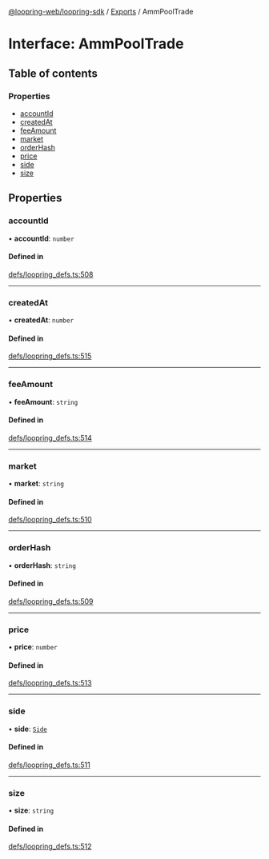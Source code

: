 [@loopring-web/loopring-sdk](../README.md) / [Exports](../modules.md) / AmmPoolTrade

# Interface: AmmPoolTrade

## Table of contents

### Properties

- [accountId](AmmPoolTrade.md#accountid)
- [createdAt](AmmPoolTrade.md#createdat)
- [feeAmount](AmmPoolTrade.md#feeamount)
- [market](AmmPoolTrade.md#market)
- [orderHash](AmmPoolTrade.md#orderhash)
- [price](AmmPoolTrade.md#price)
- [side](AmmPoolTrade.md#side)
- [size](AmmPoolTrade.md#size)

## Properties

### accountId

• **accountId**: `number`

#### Defined in

[defs/loopring_defs.ts:508](https://github.com/Loopring/loopring_sdk/blob/2ea32ee/src/defs/loopring_defs.ts#L508)

___

### createdAt

• **createdAt**: `number`

#### Defined in

[defs/loopring_defs.ts:515](https://github.com/Loopring/loopring_sdk/blob/2ea32ee/src/defs/loopring_defs.ts#L515)

___

### feeAmount

• **feeAmount**: `string`

#### Defined in

[defs/loopring_defs.ts:514](https://github.com/Loopring/loopring_sdk/blob/2ea32ee/src/defs/loopring_defs.ts#L514)

___

### market

• **market**: `string`

#### Defined in

[defs/loopring_defs.ts:510](https://github.com/Loopring/loopring_sdk/blob/2ea32ee/src/defs/loopring_defs.ts#L510)

___

### orderHash

• **orderHash**: `string`

#### Defined in

[defs/loopring_defs.ts:509](https://github.com/Loopring/loopring_sdk/blob/2ea32ee/src/defs/loopring_defs.ts#L509)

___

### price

• **price**: `number`

#### Defined in

[defs/loopring_defs.ts:513](https://github.com/Loopring/loopring_sdk/blob/2ea32ee/src/defs/loopring_defs.ts#L513)

___

### side

• **side**: [`Side`](../enums/Side.md)

#### Defined in

[defs/loopring_defs.ts:511](https://github.com/Loopring/loopring_sdk/blob/2ea32ee/src/defs/loopring_defs.ts#L511)

___

### size

• **size**: `string`

#### Defined in

[defs/loopring_defs.ts:512](https://github.com/Loopring/loopring_sdk/blob/2ea32ee/src/defs/loopring_defs.ts#L512)
